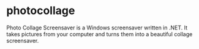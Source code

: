# photocollage
Photo Collage Screensaver is a Windows screensaver written in .NET. It takes pictures from your computer and turns them into a beautiful collage screensaver.
